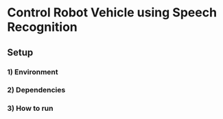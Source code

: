 # Control Robot Vehicle using Speech Recognition 

## Setup 

### 1) Environment

### 2) Dependencies 

### 3) How to run 
